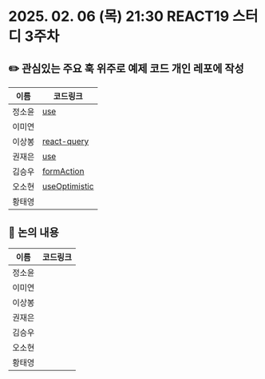 # 2025. 02. 06 (목) 21:30 REACT19 스터디 3주차
## ✏️ 관심있는 주요 훅 위주로 예제 코드 개인 레포에 작성
|이름|코드링크|
|------------|--------------|
| 정소윤 | [use](https://github.com/soyoonJ/react19-example/tree/main/src/app/use) |
| 이미연 |  |
| 이상봉 |  [react-query](https://github.com/In-Self-Improvement/react19)|
| 권재은 | [use](https://github.com/Jaeeun98/react19_ex) |
| 김승우 |  [formAction](https://github.com/kyh196201/react-form-action-pokemon) |
| 오소현 | [useOptimistic](https://github.com/osohyun0224/react19-useOptimistic) |
| 황태영 |  |

## 📢 논의 내용
|이름|코드링크|
|------------|--------------|
| 정소윤 |  |
| 이미연 |  |
| 이상봉 |  |
| 권재은 |  |
| 김승우 |  |
| 오소현 |  |
| 황태영 |  |
